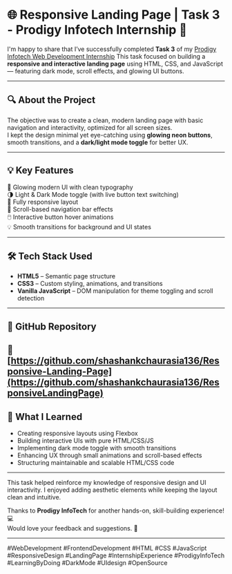 # 🌐 Responsive Landing Page | Task 3 - Prodigy Infotech Internship 🚀

I'm happy to share that I’ve successfully completed **Task 3** of my [Prodigy Infotech Web Development Internship](https://prodigyinfotech.dev/) 
This task focused on building a **responsive and interactive landing page** using HTML, CSS, and JavaScript — featuring dark mode, scroll effects, and glowing UI buttons.

---

## 🔍 About the Project

The objective was to create a clean, modern landing page with basic navigation and interactivity, optimized for all screen sizes.  
I kept the design minimal yet eye-catching using **glowing neon buttons**, smooth transitions, and a **dark/light mode toggle** for better UX.

---

## 💡 Key Features

🎨 Glowing modern UI with clean typography  
🌗 Light & Dark Mode toggle (with live button text switching)  
📱 Fully responsive layout  
🔄 Scroll-based navigation bar effects  
🖱️ Interactive button hover animations  
💡 Smooth transitions for background and UI states

---

## 🛠️ Tech Stack Used

- **HTML5** – Semantic page structure  
- **CSS3** – Custom styling, animations, and transitions  
- **Vanilla JavaScript** – DOM manipulation for theme toggling and scroll detection  

---

## 📁 GitHub Repository

🔗 [https://github.com/shashankchaurasia136/Responsive-Landing-Page](https://github.com/shashankchaurasia136/ResponsiveLandingPage)  
---

## 🧠 What I Learned

- Creating responsive layouts using Flexbox  
- Building interactive UIs with pure HTML/CSS/JS  
- Implementing dark mode toggle with smooth transitions  
- Enhancing UX through small animations and scroll-based effects  
- Structuring maintainable and scalable HTML/CSS code  

---

This task helped reinforce my knowledge of responsive design and UI interactivity. I enjoyed adding aesthetic elements while keeping the layout clean and intuitive.

Thanks to **Prodigy InfoTech** for another hands-on, skill-building experience! 💻  
Would love your feedback and suggestions. 💬

---

#WebDevelopment #FrontendDevelopment #HTML #CSS #JavaScript #ResponsiveDesign #LandingPage #InternshipExperience #ProdigyInfoTech #LearningByDoing #DarkMode #UIdesign #OpenSource

